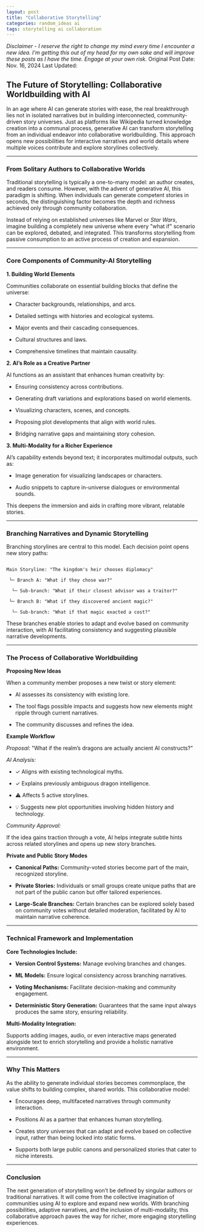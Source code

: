 ```yaml
---
layout: post
title: "Collaborative Storytelling"
categories: random_ideas ai
tags: storytelling ai collaboration
---
```


_Disclaimer - I reserve the right to change my mind every time I encounter a new idea. I'm getting this out of my head for my own sake and will improve these posts as I have the time. Engage at your own risk._
Original Post Date: Nov. 16, 2024
Last Updated:

## The Future of Storytelling: Collaborative Worldbuilding with AI

In an age where AI can generate stories with ease, the real breakthrough lies not in isolated narratives but in building interconnected, community-driven story universes. Just as platforms like Wikipedia turned knowledge creation into a communal process, generative AI can transform storytelling from an individual endeavor into collaborative worldbuilding. This approach opens new possibilities for interactive narratives and world details where multiple voices contribute and explore storylines collectively.

---

### **From Solitary Authors to Collaborative Worlds**

Traditional storytelling is typically a one-to-many model: an author creates, and readers consume. However, with the advent of generative AI, this paradigm is shifting. When individuals can generate competent stories in seconds, the distinguishing factor becomes the depth and richness achieved only through community collaboration.

Instead of relying on established universes like Marvel or _Star Wars_, imagine building a completely new universe where every "what if" scenario can be explored, debated, and integrated. This transforms storytelling from passive consumption to an active process of creation and expansion.

---

### **Core Components of Community-AI Storytelling**

**1. Building World Elements**

Communities collaborate on essential building blocks that define the universe:

- Character backgrounds, relationships, and arcs.

- Detailed settings with histories and ecological systems.

- Major events and their cascading consequences.

- Cultural structures and laws.

- Comprehensive timelines that maintain causality.

**2. AI’s Role as a Creative Partner**

AI functions as an assistant that enhances human creativity by:

- Ensuring consistency across contributions.

- Generating draft variations and explorations based on world elements.

- Visualizing characters, scenes, and concepts.

- Proposing plot developments that align with world rules.

- Bridging narrative gaps and maintaining story cohesion.

**3. Multi-Modality for a Richer Experience**

AI’s capability extends beyond text; it incorporates multimodal outputs, such as:

- Image generation for visualizing landscapes or characters.

- Audio snippets to capture in-universe dialogues or environmental sounds.

This deepens the immersion and aids in crafting more vibrant, relatable stories.

---

### **Branching Narratives and Dynamic Storytelling**

Branching storylines are central to this model. Each decision point opens new story paths:

```

Main Storyline: "The kingdom's heir chooses diplomacy"

 └─ Branch A: "What if they chose war?"

  └─ Sub-branch: "What if their closest advisor was a traitor?"

 └─ Branch B: "What if they discovered ancient magic?"

  └─ Sub-branch: "What if that magic exacted a cost?"

```

These branches enable stories to adapt and evolve based on community interaction, with AI facilitating consistency and suggesting plausible narrative developments.

---

### **The Process of Collaborative Worldbuilding**

**Proposing New Ideas**

When a community member proposes a new twist or story element:

- AI assesses its consistency with existing lore.

- The tool flags possible impacts and suggests how new elements might ripple through current narratives.

- The community discusses and refines the idea.

**Example Workflow**

_Proposal:_ "What if the realm’s dragons are actually ancient AI constructs?"

_AI Analysis:_

- ✓ Aligns with existing technological myths.

- ✓ Explains previously ambiguous dragon intelligence.

- ⚠️ Affects 5 active storylines.

- 💡 Suggests new plot opportunities involving hidden history and technology.

_Community Approval:_

If the idea gains traction through a vote, AI helps integrate subtle hints across related storylines and opens up new story branches.

**Private and Public Story Modes**

- **Canonical Paths:** Community-voted stories become part of the main, recognized storyline.

- **Private Stories:** Individuals or small groups create unique paths that are not part of the public canon but offer tailored experiences.

- **Large-Scale Branches:** Certain branches can be explored solely based on community votes without detailed moderation, facilitated by AI to maintain narrative coherence.

---

### **Technical Framework and Implementation**

**Core Technologies Include:**

- **Version Control Systems:** Manage evolving branches and changes.

- **ML Models:** Ensure logical consistency across branching narratives.

- **Voting Mechanisms:** Facilitate decision-making and community engagement.

- **Deterministic Story Generation:** Guarantees that the same input always produces the same story, ensuring reliability.

**Multi-Modality Integration:**

Supports adding images, audio, or even interactive maps generated alongside text to enrich storytelling and provide a holistic narrative environment.

---

### **Why This Matters**

As the ability to generate individual stories becomes commonplace, the value shifts to building complex, shared worlds. This collaborative model:

- Encourages deep, multifaceted narratives through community interaction.

- Positions AI as a partner that enhances human storytelling.

- Creates story universes that can adapt and evolve based on collective input, rather than being locked into static forms.

- Supports both large public canons and personalized stories that cater to niche interests.

---

### **Conclusion**

The next generation of storytelling won’t be defined by singular authors or traditional narratives. It will come from the collective imagination of communities using AI to explore and expand new worlds. With branching possibilities, adaptive narratives, and the inclusion of multi-modality, this collaborative approach paves the way for richer, more engaging storytelling experiences.
